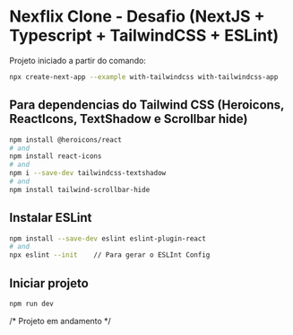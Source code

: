 # Nexflix Clone - Desafio (NextJS + Typescript + TailwindCSS + ESLint)

Projeto iniciado a partir do comando: 

```bash
npx create-next-app --example with-tailwindcss with-tailwindcss-app
```

## Para dependencias do Tailwind CSS (Heroicons, ReactIcons, TextShadow e Scrollbar hide)

```bash
npm install @heroicons/react
# and
npm install react-icons
# and
npm i --save-dev tailwindcss-textshadow
# and
npm install tailwind-scrollbar-hide
```
## Instalar ESLint

```bash
npm install --save-dev eslint eslint-plugin-react
# and 
npx eslint --init    // Para gerar o ESLInt Config

```

## Iniciar projeto

```bash
npm run dev
```

/* Projeto em andamento */
